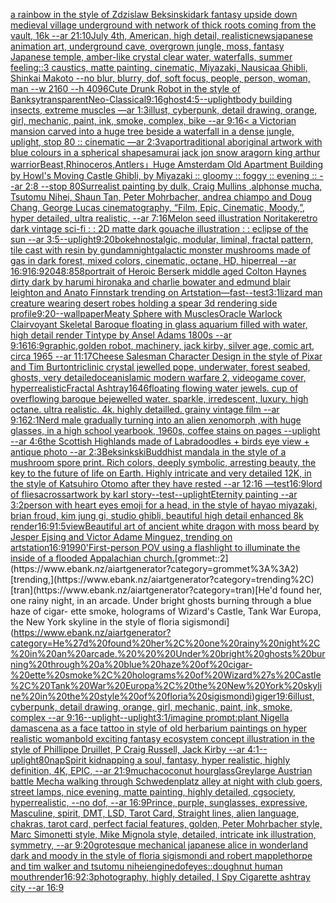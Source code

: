 [a rainbow in the style of Zdzislaw Beksinski](https://www.ebank.nz/aiartgenerator?category=a%20rainbow%20in%20the%20style%20of%20Zdzislaw%20Beksinski)[dark fantasy upside down medieval village underground with network of thick roots coming from the vault, 16k --ar 21:10](https://www.ebank.nz/aiartgenerator?category=dark%20fantasy%20upside%20down%20medieval%20village%20underground%20with%20network%20of%20thick%20roots%20coming%20from%20the%20vault%2C%2016k%20--ar%2021%3A10)[July 4th, American, high detail, realistic](https://www.ebank.nz/aiartgenerator?category=July%204th%2C%20American%2C%20high%20detail%2C%20realistic)[news](https://www.ebank.nz/aiartgenerator?category=news)[japanese animation art, underground cave, overgrown jungle, moss, fantasy Japanese temple, amber-like crystal clear water, waterfalls, summer feeling::3 caustics, matte painting, cinematic, Miyazaki, Nausicaa Ghibli, Shinkai Makoto --no blur, blurry, dof, soft focus, people, person, woman, man --w 2160  --h 4096](https://www.ebank.nz/aiartgenerator?category=japanese%20animation%20art%2C%20underground%20cave%2C%20overgrown%20jungle%2C%20moss%2C%20fantasy%20Japanese%20temple%2C%20amber-like%20crystal%20clear%20water%2C%20waterfalls%2C%20summer%20feeling%3A%3A3%20caustics%2C%20matte%20painting%2C%20cinematic%2C%20Miyazaki%2C%20Nausicaa%20Ghibli%2C%20Shinkai%20Makoto%20--no%20blur%2C%20blurry%2C%20dof%2C%20soft%20focus%2C%20people%2C%20person%2C%20woman%2C%20man%20--w%202160%20%20--h%204096)[Cute Drunk Robot in the style of Banksy](https://www.ebank.nz/aiartgenerator?category=Cute%20Drunk%20Robot%20in%20the%20style%20of%20Banksy)[transparent](https://www.ebank.nz/aiartgenerator?category=transparent)[Neo-Classical](https://www.ebank.nz/aiartgenerator?category=Neo-Classical)[9:16](https://www.ebank.nz/aiartgenerator?category=9%3A16)[ghost](https://www.ebank.nz/aiartgenerator?category=ghost)[4:5](https://www.ebank.nz/aiartgenerator?category=4%3A5)[--uplight](https://www.ebank.nz/aiartgenerator?category=--uplight)[body building insects, extreme muscles —ar 1:3](https://www.ebank.nz/aiartgenerator?category=body%20building%20insects%2C%20extreme%20muscles%20%E2%80%94ar%201%3A3)[illust, cyberpunk, detail drawing, orange, girl, mechanic, paint, ink, smoke, complex, bike --ar 9:16](https://www.ebank.nz/aiartgenerator?category=illust%2C%20cyberpunk%2C%20detail%20drawing%2C%20orange%2C%20girl%2C%20mechanic%2C%20paint%2C%20ink%2C%20smoke%2C%20complex%2C%20bike%20--ar%209%3A16)[< a Victorian mansion carved into a huge tree beside a waterfall in a dense jungle, uplight, stop 80 :: cinematic —ar 2:3](https://www.ebank.nz/aiartgenerator?category=%3C%20a%20Victorian%20mansion%20carved%20into%20a%20huge%20tree%20beside%20a%20waterfall%20in%20a%20dense%20jungle%2C%20uplight%2C%20stop%2080%20%3A%3A%20cinematic%20%E2%80%94ar%202%3A3)[vapor](https://www.ebank.nz/aiartgenerator?category=vapor)[traditional aboriginal artwork with blue colours in a spherical shape](https://www.ebank.nz/aiartgenerator?category=traditional%20aboriginal%20artwork%20with%20blue%20colours%20in%20a%20spherical%20shape)[samurai jack jon snow aragorn king arthur warrior](https://www.ebank.nz/aiartgenerator?category=samurai%20jack%20jon%20snow%20aragorn%20king%20arthur%20warrior)[Beast,Rhinoceros,Antlers」](https://www.ebank.nz/aiartgenerator?category=Beast%2CRhinoceros%2CAntlers%E3%80%8D)[Huge Amsterdam Old Apartment Building by Howl's Moving Castle Ghibli, by Miyazaki :: gloomy :: foggy :: evening :: --ar 2:8 --stop 80](https://www.ebank.nz/aiartgenerator?category=Huge%20Amsterdam%20Old%20Apartment%20Building%20by%20Howl%27s%20Moving%20Castle%20Ghibli%2C%20by%20Miyazaki%20%3A%3A%20gloomy%20%3A%3A%20foggy%20%3A%3A%20evening%20%3A%3A%20--ar%202%3A8%20--stop%2080)[Surrealist painting by dulk, Craig Mullins ,alphonse mucha, Tsutomu Nihei, Shaun Tan, Peter Mohrbacher, andrea chiampo and Doug Chang, George Lucas cinematography, “Film, Epic, Cinematic, Moody,”, hyper detailed, ultra realistic, --ar 7:16](https://www.ebank.nz/aiartgenerator?category=Surrealist%20painting%20by%20dulk%2C%20Craig%20Mullins%20%2Calphonse%20mucha%2C%20Tsutomu%20Nihei%2C%20Shaun%20Tan%2C%20Peter%20Mohrbacher%2C%20andrea%20chiampo%20and%20Doug%20Chang%2C%20George%20Lucas%20cinematography%2C%20%E2%80%9CFilm%2C%20Epic%2C%20Cinematic%2C%20Moody%2C%E2%80%9D%2C%20hyper%20detailed%2C%20ultra%20realistic%2C%20--ar%207%3A16)[Melon seed illustration Noritake](https://www.ebank.nz/aiartgenerator?category=Melon%20seed%20illustration%20Noritake)[retro dark vintage sci-fi : : 2D matte dark gouache illustration : : eclipse of the sun --ar 3:5](https://www.ebank.nz/aiartgenerator?category=retro%20dark%20vintage%20sci-fi%20%3A%20%3A%202D%20matte%20dark%20gouache%20illustration%20%3A%20%3A%20eclipse%20of%20the%20sun%20--ar%203%3A5)[--uplight](https://www.ebank.nz/aiartgenerator?category=--uplight)[9:20](https://www.ebank.nz/aiartgenerator?category=9%3A20)[bokeh](https://www.ebank.nz/aiartgenerator?category=bokeh)[nostalgic, modular, liminal, fractal pattern, tile cast with resin by gundam](https://www.ebank.nz/aiartgenerator?category=nostalgic%2C%20modular%2C%20liminal%2C%20fractal%20pattern%2C%20tile%20cast%20with%20resin%20by%20gundam)[night](https://www.ebank.nz/aiartgenerator?category=night)[galactic monster mushrooms made of gas in dark forest, mixed colors, cinematic, octane, HD, hiperreal --ar 16:9](https://www.ebank.nz/aiartgenerator?category=galactic%20monster%20mushrooms%20made%20of%20gas%20in%20dark%20forest%2C%20mixed%20colors%2C%20cinematic%2C%20octane%2C%20HD%2C%20hiperreal%20--ar%2016%3A9)[16:9](https://www.ebank.nz/aiartgenerator?category=16%3A9)[2048:858](https://www.ebank.nz/aiartgenerator?category=2048%3A858)[portrait of Heroic Berserk middle aged Colton Haynes dirty dark by harumi hironaka and charlie bowater and edmund blair leighton and Anato Finnstark trending on Artstation](https://www.ebank.nz/aiartgenerator?category=portrait%20of%20Heroic%20Berserk%20middle%20aged%20Colton%20Haynes%20dirty%20dark%20by%20harumi%20hironaka%20and%20charlie%20bowater%20and%20edmund%20blair%20leighton%20and%20Anato%20Finnstark%20trending%20on%20Artstation)[—fast](https://www.ebank.nz/aiartgenerator?category=%E2%80%94fast)[--test](https://www.ebank.nz/aiartgenerator?category=--test)[3:1](https://www.ebank.nz/aiartgenerator?category=3%3A1)[lizard man creature wearing desert robes holding a spear 3d rendering side profile](https://www.ebank.nz/aiartgenerator?category=lizard%20man%20creature%20wearing%20desert%20robes%20holding%20a%20spear%203d%20rendering%20side%20profile)[9:20](https://www.ebank.nz/aiartgenerator?category=9%3A20)[--wallpaper](https://www.ebank.nz/aiartgenerator?category=--wallpaper)[Meaty Sphere with Muscles](https://www.ebank.nz/aiartgenerator?category=Meaty%20Sphere%20with%20Muscles)[Oracle Warlock Clairvoyant Skeletal Baroque floating in glass aquarium filled with water, high detail render Tintype by Ansel Adams 1800s --ar 9:16](https://www.ebank.nz/aiartgenerator?category=Oracle%20Warlock%20Clairvoyant%20Skeletal%20Baroque%20floating%20in%20glass%20aquarium%20filled%20with%20water%2C%20high%20detail%20render%20Tintype%20by%20Ansel%20Adams%201800s%20--ar%209%3A16)[16:9](https://www.ebank.nz/aiartgenerator?category=16%3A9)[graphic,](https://www.ebank.nz/aiartgenerator?category=graphic%2C)[golden robot, machinery, jack kirby, silver age, comic art, circa 1965 --ar 11:17](https://www.ebank.nz/aiartgenerator?category=golden%20robot%2C%20machinery%2C%20jack%20kirby%2C%20silver%20age%2C%20comic%20art%2C%20circa%201965%20--ar%2011%3A17)[Cheese Salesman Character Design in the style of Pixar and Tim Burton](https://www.ebank.nz/aiartgenerator?category=Cheese%20Salesman%20Character%20Design%20in%20the%20style%20of%20Pixar%20and%20Tim%20Burton)[triclinic crystal jewelled pope, underwater, forest seabed, ghosts, very detailed](https://www.ebank.nz/aiartgenerator?category=triclinic%20crystal%20jewelled%20pope%2C%20underwater%2C%20forest%20seabed%2C%20ghosts%2C%20very%20detailed)[ocean](https://www.ebank.nz/aiartgenerator?category=ocean)[islamic modern warfare 2, videogame cover, hyperrealistic](https://www.ebank.nz/aiartgenerator?category=islamic%20modern%20warfare%202%2C%20videogame%20cover%2C%20hyperrealistic)[Fractal Ashtray](https://www.ebank.nz/aiartgenerator?category=Fractal%20Ashtray)[1646](https://www.ebank.nz/aiartgenerator?category=1646)[floating flowing water jewels. cup of overflowing baroque bejewelled water. sparkle, irredescent, luxury. high octane. ultra realistic. 4k. highly detailled. grainy vintage film --ar 9:16](https://www.ebank.nz/aiartgenerator?category=floating%20flowing%20water%20jewels.%20cup%20of%20overflowing%20baroque%20bejewelled%20water.%20sparkle%2C%20irredescent%2C%20luxury.%20high%20octane.%20ultra%20realistic.%204k.%20highly%20detailled.%20grainy%20vintage%20film%20--ar%209%3A16)[2:1](https://www.ebank.nz/aiartgenerator?category=2%3A1)[Nerd male gradually turning into an alien xenomorph ,with huge glasses, in a high school yearbook, 1960s, coffee stains on pages --uplight --ar 4:6](https://www.ebank.nz/aiartgenerator?category=Nerd%20male%20gradually%20turning%20into%20an%20alien%20xenomorph%20%2Cwith%20huge%20glasses%2C%20in%20a%20high%20school%20yearbook%2C%201960s%2C%20coffee%20stains%20on%20pages%20--uplight%20--ar%204%3A6)[the Scottish Highlands made of Labradoodles + birds eye view + antique photo --ar 2:3](https://www.ebank.nz/aiartgenerator?category=the%20Scottish%20Highlands%20made%20of%20Labradoodles%20%2B%20birds%20eye%20view%20%2B%20antique%20photo%20--ar%202%3A3)[Beksinkski](https://www.ebank.nz/aiartgenerator?category=Beksinkski)[Buddhist mandala in the style of a mushroom spore print. Rich colors, deeply symbolic, arresting beauty, the key to the future of life on Earth. Highly intricate and very detailed 12K, in the style of Katsuhiro Otomo after they have rested --ar 12:16 —test](https://www.ebank.nz/aiartgenerator?category=Buddhist%20mandala%20in%20the%20style%20of%20a%20mushroom%20spore%20print.%20Rich%20colors%2C%20deeply%20symbolic%2C%20arresting%20beauty%2C%20the%20key%20to%20the%20future%20of%20life%20on%20Earth.%20Highly%20intricate%20and%20very%20detailed%2012K%2C%20in%20the%20style%20of%20Katsuhiro%20Otomo%20after%20they%20have%20rested%20--ar%2012%3A16%20%E2%80%94test)[16:9](https://www.ebank.nz/aiartgenerator?category=16%3A9)[lord of flies](https://www.ebank.nz/aiartgenerator?category=lord%20of%20flies)[across](https://www.ebank.nz/aiartgenerator?category=across)[artwork by karl story](https://www.ebank.nz/aiartgenerator?category=artwork%20by%20karl%20story)[--test](https://www.ebank.nz/aiartgenerator?category=--test)[--uplight](https://www.ebank.nz/aiartgenerator?category=--uplight)[Eternity painting --ar 3:2](https://www.ebank.nz/aiartgenerator?category=Eternity%20painting%20--ar%203%3A2)[person with heart eyes emoji for a head, in the style of hayao miyazaki, brian froud, kim jung gi, studio ghibli, beautiful high detail enhanced 8k render](https://www.ebank.nz/aiartgenerator?category=person%20with%20heart%20eyes%20emoji%20for%20a%20head%2C%20in%20the%20style%20of%20hayao%20miyazaki%2C%20brian%20froud%2C%20kim%20jung%20gi%2C%20studio%20ghibli%2C%20beautiful%20high%20detail%20enhanced%208k%20render)[16:9](https://www.ebank.nz/aiartgenerator?category=16%3A9)[1:5](https://www.ebank.nz/aiartgenerator?category=1%3A5)[view](https://www.ebank.nz/aiartgenerator?category=view)[Beautiful art of ancient white dragon with moss beard by Jesper Ejsing and Victor Adame Minguez, trending on artstation](https://www.ebank.nz/aiartgenerator?category=Beautiful%20art%20of%20ancient%20white%20dragon%20with%20moss%20beard%20by%20Jesper%20Ejsing%20and%20Victor%20Adame%20Minguez%2C%20trending%20on%20artstation)[16:9](https://www.ebank.nz/aiartgenerator?category=16%3A9)[1990'](https://www.ebank.nz/aiartgenerator?category=1990%27)[First-person POV using a flashlight to illuminate the inside of a flooded Appalachian church.](https://www.ebank.nz/aiartgenerator?category=First-person%20POV%20using%20a%20flashlight%20to%20illuminate%20the%20inside%20of%20a%20flooded%20Appalachian%20church.)[grommet::2](https://www.ebank.nz/aiartgenerator?category=grommet%3A%3A2)[trending,](https://www.ebank.nz/aiartgenerator?category=trending%2C)[tran](https://www.ebank.nz/aiartgenerator?category=tran)[He'd found her, one rainy night, in an arcade.   Under bright ghosts burning through a blue haze of cigar- ette smoke, holograms of Wizard's Castle, Tank War Europa, the New York skyline in the style of floria sigismondi](https://www.ebank.nz/aiartgenerator?category=He%27d%20found%20her%2C%20one%20rainy%20night%2C%20in%20an%20arcade.%20%20%20Under%20bright%20ghosts%20burning%20through%20a%20blue%20haze%20of%20cigar-%20ette%20smoke%2C%20holograms%20of%20Wizard%27s%20Castle%2C%20Tank%20War%20Europa%2C%20the%20New%20York%20skyline%20in%20the%20style%20of%20floria%20sigismondi)[giger](https://www.ebank.nz/aiartgenerator?category=giger)[19:6](https://www.ebank.nz/aiartgenerator?category=19%3A6)[illust, cyberpunk, detail drawing, orange, girl, mechanic, paint, ink, smoke, complex --ar 9:16](https://www.ebank.nz/aiartgenerator?category=illust%2C%20cyberpunk%2C%20detail%20drawing%2C%20orange%2C%20girl%2C%20mechanic%2C%20paint%2C%20ink%2C%20smoke%2C%20complex%20--ar%209%3A16)[--uplight](https://www.ebank.nz/aiartgenerator?category=--uplight)[--uplight](https://www.ebank.nz/aiartgenerator?category=--uplight)[3:1](https://www.ebank.nz/aiartgenerator?category=3%3A1)[/imagine prompt:plant Nigella damascena as a face tattoo in style of old herbarium paintings on hyper realistic woman](https://www.ebank.nz/aiartgenerator?category=/imagine%20prompt%3Aplant%20Nigella%20damascena%20as%20a%20face%20tattoo%20in%20style%20of%20old%20herbarium%20paintings%20on%20hyper%20realistic%20woman)[bold exciting fantasy ecosystem concept illustration in the style of Phillippe Druillet, P Craig Russell, Jack Kirby --ar 4:1](https://www.ebank.nz/aiartgenerator?category=bold%20exciting%20fantasy%20ecosystem%20concept%20illustration%20in%20the%20style%20of%20Phillippe%20Druillet%2C%20P%20Craig%20Russell%2C%20Jack%20Kirby%20--ar%204%3A1)[--uplight](https://www.ebank.nz/aiartgenerator?category=--uplight)[80](https://www.ebank.nz/aiartgenerator?category=80)[nap](https://www.ebank.nz/aiartgenerator?category=nap)[Spirit kidnapping a soul, fantasy, hyper realistic, highly definition, 4K, EPIC, --ar 21:9](https://www.ebank.nz/aiartgenerator?category=Spirit%20kidnapping%20a%20soul%2C%20fantasy%2C%20hyper%20realistic%2C%20highly%20definition%2C%204K%2C%20EPIC%2C%20--ar%2021%3A9)[mucha](https://www.ebank.nz/aiartgenerator?category=mucha)[coconut hourglass](https://www.ebank.nz/aiartgenerator?category=coconut%20hourglass)[Grey](https://www.ebank.nz/aiartgenerator?category=Grey)[large Austrian battle Mecha walking through Schwedenplatz alley at night with club goers, street lamps, nice evening, matte painting, highly detailed, cgsociety, hyperrealistic, --no dof, --ar 16:9](https://www.ebank.nz/aiartgenerator?category=large%20Austrian%20battle%20Mecha%20walking%20through%20Schwedenplatz%20alley%20at%20night%20with%20club%20goers%2C%20street%20lamps%2C%20nice%20evening%2C%20matte%20painting%2C%20highly%20detailed%2C%20cgsociety%2C%20hyperrealistic%2C%20--no%20dof%2C%20--ar%2016%3A9)[Prince, purple, sunglasses, expressive, Masculine, spirit, DMT, LSD, Tarot Card, Straight lines, alien language, chakras, tarot card, perfect facial features, golden, Peter Mohrbacher style, Marc Simonetti style, Mike Mignola style, detailed, intricate ink illustration, symmetry, --ar 9:20](https://www.ebank.nz/aiartgenerator?category=Prince%2C%20purple%2C%20sunglasses%2C%20expressive%2C%20Masculine%2C%20spirit%2C%20DMT%2C%20LSD%2C%20Tarot%20Card%2C%20Straight%20lines%2C%20alien%20language%2C%20chakras%2C%20tarot%20card%2C%20perfect%20facial%20features%2C%20golden%2C%20Peter%20Mohrbacher%20style%2C%20Marc%20Simonetti%20style%2C%20Mike%20Mignola%20style%2C%20detailed%2C%20intricate%20ink%20illustration%2C%20symmetry%2C%20--ar%209%3A20)[grotesque mechanical japanese alice in wonderland dark and moody in the style of floria sigismondi and robert mapplethorpe and tim walker and tsutomu nihei](https://www.ebank.nz/aiartgenerator?category=grotesque%20mechanical%20japanese%20alice%20in%20wonderland%20dark%20and%20moody%20in%20the%20style%20of%20floria%20sigismondi%20and%20robert%20mapplethorpe%20and%20tim%20walker%20and%20tsutomu%20nihei)[engine](https://www.ebank.nz/aiartgenerator?category=engine)[dof](https://www.ebank.nz/aiartgenerator?category=dof)[eyes::](https://www.ebank.nz/aiartgenerator?category=eyes%3A%3A)[doughnut human mouth](https://www.ebank.nz/aiartgenerator?category=doughnut%20human%20mouth)[render](https://www.ebank.nz/aiartgenerator?category=render)[16:9](https://www.ebank.nz/aiartgenerator?category=16%3A9)[2:3](https://www.ebank.nz/aiartgenerator?category=2%3A3)[photography, highly detailed, I Spy Cigarette ashtray city --ar 16:9](https://www.ebank.nz/aiartgenerator?category=photography%2C%20highly%20detailed%2C%20I%20Spy%20Cigarette%20ashtray%20city%20--ar%2016%3A9)